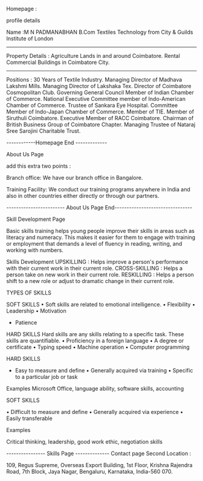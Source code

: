 Homepage :

profile details

Name :M N PADMANABHAN B.Com
Textiles Technology from City & Guilds Institute of London

---

Property Details : 
Agriculture Lands in and around Coimbatore.
Rental Commercial Buildings in Coimbatore City.

---

Positions : 30 Years of Textile Industry.
Managing Director of Madhava Lakshmi Mills.
Managing Director of Lakshaka Tex.
Director of Coimbatore Cosmopolitan Club.
Governing General Council Member of Indian Chamber of 
Commerce.
National Executive Committee member of Indo-American 
Chamber of Commerce.
Trustee of Sankara Eye Hospital.
Committee Member of Indo-Japan Chamber of Commerce.
Member of TIE.
Member of Siruthuli Coimbatore.
Executive Member of RACC Coimbatore.
Chairman of British Business Group of Coimbatore Chapter.
Managing Trustee of Nataraj Sree Sarojini Charitable Trust.

------------Homepage End -------------



About Us Page

add this extra two points :

Branch office: We have our branch office in Bangalore.

Training Facility: We conduct our training programs anywhere in India and also in other countries either directly or through our partners.

------------------------ About Us Page End--------------------------------

Skill Development Page


Basic skills training helps young people improve their skills in areas such as literacy and numeracy. This makes it easier for them to engage with training or employment that demands a level of fluency in reading, writing, and working with numbers.

Skills Development
UPSKILLING : 
Helps improve a person's performance with their current work in their current role.
CROSS-SKILLING : 
Helps a person take on new work in their current role.
RESKILLING :
Helps a person shift to a new role or adjust to dramatic change in their current role.


TYPES OF SKILLS

SOFT SKILLS
• Soft skills are related to emotional intelligence.
• Flexibility
• Leadership
• Motivation
* Patience 

HARD SKILLS
Hard skills are any skills relating to a specific task.
These skills are quantifiable.
• Proficiency in a foreign language
• A degree or certificate
• Typing speed
• Machine operation
• Computer programming

HARD SKILLS

* Easy to measure and define
• Generally acquired via training
• Specific to a particular job or task

Examples
Microsoft Office, language ability, software skills, accounting

SOFT SKILLS

• Difficult to measure and define
• Generally acquired via experience
• Easily transferable

Examples

Critical thinking, leadership, good work ethic, negotiation skills

---------------- Skills Page --------------
Contact page
Second Location :

109, Regus Supreme, Overseas Export Building, 1st Floor, Krishna Rajendra Road, 7th Block, Jaya Nagar, Bengaluru, Karnataka, India-560 070.